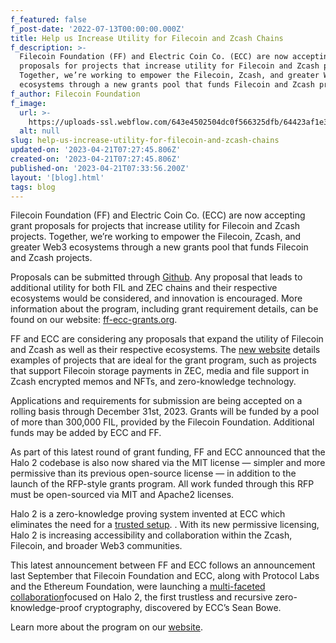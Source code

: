 ```yaml
---
f_featured: false
f_post-date: '2022-07-13T00:00:00.000Z'
title: Help us Increase Utility for Filecoin and Zcash Chains
f_description: >-
  Filecoin Foundation (FF) and Electric Coin Co. (ECC) are now accepting grant
  proposals for projects that increase utility for Filecoin and Zcash projects.
  Together, we’re working to empower the Filecoin, Zcash, and greater Web3
  ecosystems through a new grants pool that funds Filecoin and Zcash projects.
f_author: Filecoin Foundation
f_image:
  url: >-
    https://uploads-ssl.webflow.com/643e4502504dc0f566325dfb/64423af1e3c08fa6464f5199_0-kt1qsyhnwcfriwtg.png
  alt: null
slug: help-us-increase-utility-for-filecoin-and-zcash-chains
updated-on: '2023-04-21T07:27:45.806Z'
created-on: '2023-04-21T07:27:45.806Z'
published-on: '2023-04-21T07:33:56.200Z'
layout: '[blog].html'
tags: blog
---
```


Filecoin Foundation (FF) and Electric Coin Co. (ECC) are now accepting grant proposals for projects that increase utility for Filecoin and Zcash projects. Together, we’re working to empower the Filecoin, Zcash, and greater Web3 ecosystems through a new grants pool that funds Filecoin and Zcash projects.

Proposals can be submitted through [Github](https://github.com/filecoin-project/devgrants/blob/master/rfps/zcash-and-filecoin.md#zcash-and-filecoin-rfp). Any proposal that leads to additional utility for both FIL and ZEC chains and their respective ecosystems would be considered, and innovation is encouraged. More information about the program, including grant requirement details, can be found on our website: [ff-ecc-grants.org](https://ff-ecc-grants.org/).

FF and ECC are considering any proposals that expand the utility of Filecoin and Zcash as well as their respective ecosystems. The [new website](http://ff-ecc-grants.org/) details examples of projects that are ideal for the grant program, such as projects that support Filecoin storage payments in ZEC, media and file support in Zcash encrypted memos and NFTs, and zero-knowledge technology.

Applications and requirements for submission are being accepted on a rolling basis through December 31st, 2023. Grants will be funded by a pool of more than 300,000 FIL, provided by the Filecoin Foundation. Additional funds may be added by ECC and FF.

As part of this latest round of grant funding, FF and ECC announced that the Halo 2 codebase is also now shared via the MIT license — simpler and more permissive than its previous open-source license — in addition to the launch of the RFP-style grants program. All work funded through this RFP must be open-sourced via MIT and Apache2 licenses.

Halo 2 is a zero-knowledge proving system invented at ECC which eliminates the need for a [trusted setup](https://electriccoin.co/blog/snark-parameters). . With its new permissive licensing, Halo 2 is increasing accessibility and collaboration within the Zcash, Filecoin, and broader Web3 communities.

This latest announcement between FF and ECC follows an announcement last September that Filecoin Foundation and ECC, along with Protocol Labs and the Ethereum Foundation, were launching a [multi-faceted collaboration](https://electriccoin.co/blog/ethereum-zcash-filecoin-collab/)focused on Halo 2, the first trustless and recursive zero-knowledge-proof cryptography, discovered by ECC’s Sean Bowe.

Learn more about the program on our [website](http://ff-ecc-grants.org/).
